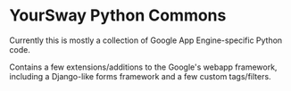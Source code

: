 YourSway Python Commons
=======================

Currently this is mostly a collection of Google App Engine-specific Python code.

Contains a few extensions/additions to the Google's webapp framework, including
a Django-like forms framework and a few custom tags/filters.
